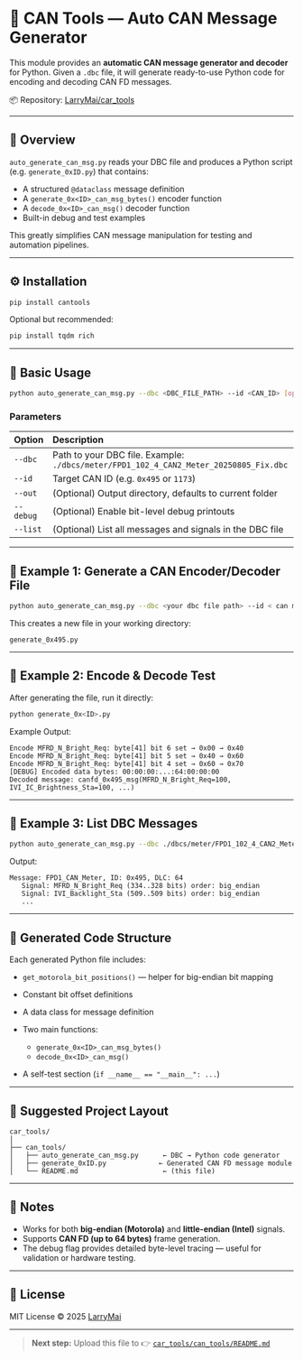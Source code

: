 # 🧮 CAN Tools — Auto CAN Message Generator

This module provides an **automatic CAN message generator and decoder** for Python.
Given a `.dbc` file, it will generate ready-to-use Python code for encoding and decoding CAN FD messages.

📦 Repository: [LarryMai/car_tools](https://github.com/LarryMai/car_tools/tree/main/can_tools)

---

## 🚗 Overview

`auto_generate_can_msg.py` reads your DBC file and produces a Python script (e.g. `generate_0xID.py`)
that contains:

* A structured `@dataclass` message definition
* A `generate_0x<ID>_can_msg_bytes()` encoder function
* A `decode_0x<ID>_can_msg()` decoder function
* Built-in debug and test examples

This greatly simplifies CAN message manipulation for testing and automation pipelines.

---

## ⚙️ Installation

```bash
pip install cantools
```

Optional but recommended:

```bash
pip install tqdm rich
```

---

## 🧬 Basic Usage

```bash
python auto_generate_can_msg.py --dbc <DBC_FILE_PATH> --id <CAN_ID> [options]
```

### Parameters

| Option    | Description                                                                           |
| :-------- | :------------------------------------------------------------------------------------ |
| `--dbc`   | Path to your DBC file. Example: `./dbcs/meter/FPD1_102_4_CAN2_Meter_20250805_Fix.dbc` |
| `--id`    | Target CAN ID (e.g. `0x495` or `1173`)                                                |
| `--out`   | (Optional) Output directory, defaults to current folder                               |
| `--debug` | (Optional) Enable bit-level debug printouts                                           |
| `--list`  | (Optional) List all messages and signals in the DBC file                              |

---

## 🥪 Example 1: Generate a CAN Encoder/Decoder File

```bash
python auto_generate_can_msg.py --dbc <your dbc file path> --id < can msg id>
```

This creates a new file in your working directory:

```
generate_0x495.py
```

---

## 🧰 Example 2: Encode & Decode Test

After generating the file, run it directly:

```bash
python generate_0x<ID>.py
```

Example Output:

```
Encode MFRD_N_Bright_Req: byte[41] bit 6 set → 0x00 → 0x40
Encode MFRD_N_Bright_Req: byte[41] bit 5 set → 0x40 → 0x60
Encode MFRD_N_Bright_Req: byte[41] bit 4 set → 0x60 → 0x70
[DEBUG] Encoded data bytes: 00:00:00:...:64:00:00:00
Decoded message: canfd_0x495_msg(MFRD_N_Bright_Req=100, IVI_IC_Brightness_Sta=100, ...)
```

---

## 📜 Example 3: List DBC Messages

```bash
python auto_generate_can_msg.py --dbc ./dbcs/meter/FPD1_102_4_CAN2_Meter_20250805_Fix.dbc --list
```

Output:

```
Message: FPD1_CAN_Meter, ID: 0x495, DLC: 64
   Signal: MFRD_N_Bright_Req (334..328 bits) order: big_endian
   Signal: IVI_Backlight_Sta (509..509 bits) order: big_endian
   ...
```

---

## 🧱 Generated Code Structure

Each generated Python file includes:

* `get_motorola_bit_positions()` — helper for big-endian bit mapping
* Constant bit offset definitions
* A data class for message definition
* Two main functions:

  * `generate_0x<ID>_can_msg_bytes()`
  * `decode_0x<ID>_can_msg()`
* A self-test section (`if __name__ == "__main__": ...`)

---

## 📂 Suggested Project Layout

```
car_tools/
│
├── can_tools/
│   ├── auto_generate_can_msg.py      ← DBC → Python code generator
│   ├── generate_0xID.py             ← Generated CAN FD message module
│   └── README.md                     ← (this file)
```

---

## 🧠 Notes

* Works for both **big-endian (Motorola)** and **little-endian (Intel)** signals.
* Supports **CAN FD (up to 64 bytes)** frame generation.
* The debug flag provides detailed byte-level tracing — useful for validation or hardware testing.

---

## 🧾 License

MIT License © 2025 [LarryMai](https://github.com/LarryMai)

---

> **Next step:**
> Upload this file to
> 👉 [`car_tools/can_tools/README.md`](https://github.com/LarryMai/car_tools/tree/main/can_tools)
